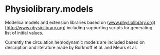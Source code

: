Physiolibrary.models
====================

Modelica models and extension libraries based on (www.physiolibrary.org)[http://www.physiolibrary.org] including supporting scripts for generating list of initial values.

Currently the circulation hemodynamic models are included based on description and literature made by Burkhoff et al. and Meurs et al.
